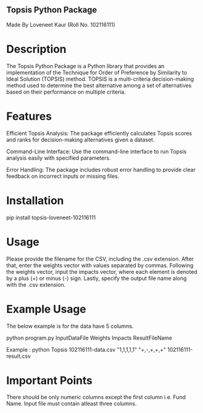 ## Topsis Python Package

Made By Loveneet Kaur (Roll No. 102116111)

# Description

The Topsis Python Package is a Python library that provides an implementation of the Technique for Order of Preference by Similarity to Ideal Solution (TOPSIS) method. TOPSIS is a multi-criteria decision-making method used to determine the best alternative among a set of alternatives based on their performance on multiple criteria.

# Features

Efficient Topsis Analysis: The package efficiently calculates Topsis scores and ranks for decision-making alternatives given a dataset.

Command-Line Interface: Use the command-line interface to run Topsis analysis easily with specified parameters.

Error Handling: The package includes robust error handling to provide clear feedback on incorrect inputs or missing files.

# Installation

pip install topsis-loveneet-102116111

# Usage

Please provide the filename for the CSV, including the .csv extension. After that, enter the weights vector with values separated by commas. Following the weights vector, input the impacts vector, where each element is denoted by a plus (+) or minus (-) sign. Lastly, specify the output file name along with the .csv extension.

# Example Usage

The below example is for the data have 5 columns.

python program.py InputDataFile Weights Impacts ResultFileName

Example : python Topsis 102116111-data.csv "1,1,1,1,1" "+,-,+,+,+" 102116111-result.csv

# Important Points

There should be only numeric columns except the first column i.e. Fund Name.
Input file must contain atleast three columns.
